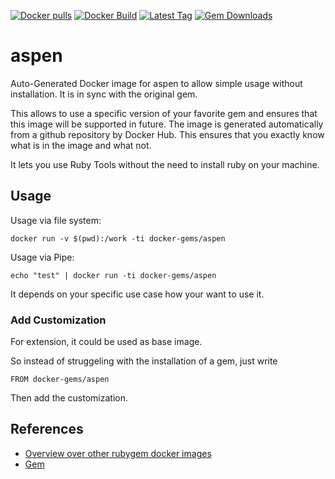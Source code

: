 [![Docker pulls](https://img.shields.io/docker/pulls/rubygem/aspen.svg)](https://hub.docker.com/r/rubygem/aspen/)
[![Docker Build](https://img.shields.io/docker/automated/rubygem/aspen.svg)](https://hub.docker.com/r/rubygem/aspen/)
[![Latest Tag](https://img.shields.io/github/tag/docker-rubygem/aspen.svg)](https://hub.docker.com/r/rubygem/aspen/)
[![Gem Downloads](https://img.shields.io/gem/dt/aspen.svg)](https://rubygems.org/gems/aspen/)
# aspen

Auto-Generated Docker image for aspen to allow simple usage without installation.
It is in sync with the original gem.

This allows to use a specific version of your favorite gem and ensures that this image will be supported in future.
The image is generated automatically from a github repository by Docker Hub.
This ensures that you exactly know what is in the image and what not.

It lets you use Ruby Tools without the need to install ruby on your machine.

## Usage

Usage via file system:

`docker run -v $(pwd):/work -ti docker-gems/aspen`

Usage via Pipe:

`echo "test" | docker run -ti docker-gems/aspen`

It depends on your specific use case how your want to use it.

### Add Customization

For extension, it could be used as base image.

So instead of struggeling with the installation of a gem, just write

`FROM docker-gems/aspen`

Then add the customization.

## References

 - [Overview over other rubygem docker images](https://github.com/thinkbot/docker-rubygem)
 - [Gem](https://rubygems.org/gems/aspen/)
